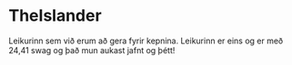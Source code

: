 TheIslander
===========

Leikurinn sem við erum að gera fyrir kepnina. Leikurinn er eins og er með 24,41 swag og það mun aukast jafnt og þétt!
